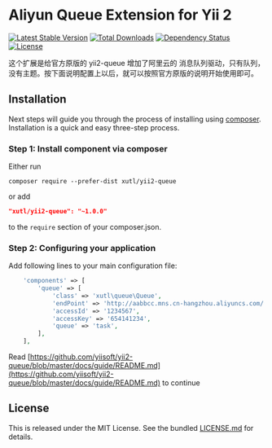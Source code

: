 # Aliyun Queue Extension for Yii 2


[![Latest Stable Version](https://poser.pugx.org/xutl/yii2-queue/v/stable.png)](https://packagist.org/packages/xutl/yii2-queue)
[![Total Downloads](https://poser.pugx.org/xutl/yii2-queue/downloads.png)](https://packagist.org/packages/xutl/yii2-queue)
[![Dependency Status](https://www.versioneye.com/php/xutl:yii2-queue/dev-master/badge.png)](https://www.versioneye.com/php/xutl:yii2-queue/dev-master)
[![License](https://poser.pugx.org/xutl/yii2-queue/license.svg)](https://packagist.org/packages/xutl/yii2-queue)

这个扩展是给官方原版的 yii2-queue 增加了阿里云的 消息队列驱动，只有队列，没有主题。按下面说明配置上以后，就可以按照官方原版的说明开始使用即可。

Installation
------------

Next steps will guide you through the process of installing using [composer](http://getcomposer.org/download/). Installation is a quick and easy three-step process.

### Step 1: Install component via composer

Either run

```
composer require --prefer-dist xutl/yii2-queue
```

or add

```json
"xutl/yii2-queue": "~1.0.0"
```

to the `require` section of your composer.json.

### Step 2: Configuring your application

Add following lines to your main configuration file:

```php
    'components' => [
        'queue' => [
            'class' => 'xutl\queue\Queue',
            'endPoint' => 'http://aabbcc.mns.cn-hangzhou.aliyuncs.com/',
            'accessId' => '1234567',
            'accessKey' => '654141234',
            'queue' => 'task',
        ],
    ],
```

Read [https://github.com/yiisoft/yii2-queue/blob/master/docs/guide/README.md](https://github.com/yiisoft/yii2-queue/blob/master/docs/guide/README.md) to continue

## License

This is released under the MIT License. See the bundled [LICENSE.md](LICENSE.md)
for details.
